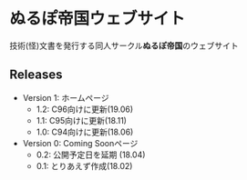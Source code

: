 # ぬるぽ帝国ウェブサイト

技術(怪)文書を発行する同人サークル**ぬるぽ帝国**のウェブサイト

## Releases

- Version 1: ホームページ
    - 1.2: C96向けに更新(19.06)
    - 1.1: C95向けに更新(18.11)
    - 1.0: C94向けに更新(18.06)
- Version 0: Coming Soonページ
    - 0.2: 公開予定日を延期 (18.04)
    - 0.1: とりあえず作成(18.02)
